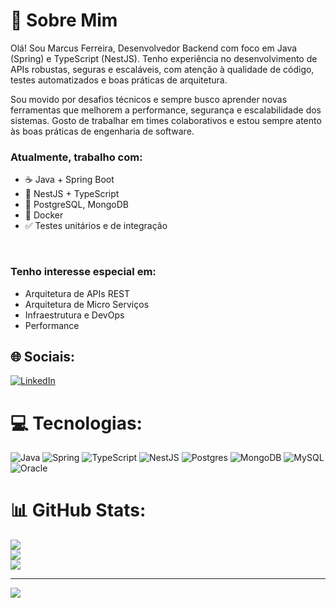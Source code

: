 # 💫 Sobre Mim
Olá! Sou Marcus Ferreira, Desenvolvedor Backend com foco em Java (Spring) e TypeScript (NestJS). Tenho experiência no desenvolvimento de APIs robustas, seguras e escaláveis, com atenção à qualidade de código, testes automatizados e boas práticas de arquitetura.

Sou movido por desafios técnicos e sempre busco aprender novas ferramentas que melhorem a performance, segurança e escalabilidade dos sistemas. Gosto de trabalhar em times colaborativos e estou sempre atento às boas práticas de engenharia de software.


### Atualmente, trabalho com:
- ☕ Java + Spring Boot
- 🚀 NestJS + TypeScript
- 🐘 PostgreSQL, MongoDB
- 🐳 Docker
- ✅ Testes unitários e de integração
<br/>

### Tenho interesse especial em:
 - Arquitetura de APIs REST
 - Arquitetura de Micro Serviços
 - Infraestrutura e DevOps
 - Performance


## 🌐 Sociais:
[![LinkedIn](https://img.shields.io/badge/LinkedIn-%230077B5.svg?logo=linkedin&logoColor=white)](https://linkedin.com/in/marcus-vc-ferreira) 

# 💻 Tecnologias:
![Java](https://img.shields.io/badge/java-%23ED8B00.svg?style=for-the-badge&logo=java&logoColor=white)
![Spring](https://img.shields.io/badge/spring-%236DB33F.svg?style=for-the-badge&logo=spring&logoColor=white)
![TypeScript](https://img.shields.io/badge/typescript-%23007ACC.svg?style=for-the-badge&logo=typescript&logoColor=white)
![NestJS](https://img.shields.io/badge/nestjs-%23E0234E.svg?style=for-the-badge&logo=nestjs&logoColor=white)
![Postgres](https://img.shields.io/badge/postgres-%23316192.svg?style=for-the-badge&logo=postgresql&logoColor=white)
![MongoDB](https://img.shields.io/badge/mongodb-%2347A248.svg?style=for-the-badge&logo=mongodb&logoColor=white)
![MySQL](https://img.shields.io/badge/mysql-%2300f.svg?style=for-the-badge&logo=mysql&logoColor=white)
![Oracle](https://img.shields.io/badge/Oracle-F80000?style=for-the-badge&logo=oracle&logoColor=white)

# 📊 GitHub Stats:
![](https://github-readme-stats.vercel.app/api?username=MarcuusFerreira&theme=nightowl&hide_border=false&include_all_commits=true&count_private=true)<br/>
![](https://github-readme-streak-stats.herokuapp.com/?user=MarcuusFerreira&theme=nightowl&hide_border=false)<br/>
![](https://github-readme-stats.vercel.app/api/top-langs/?username=MarcuusFerreira&theme=nightowl&hide_border=false&include_all_commits=true&count_private=true&layout=compact)

---
[![](https://visitcount.itsvg.in/api?id=MarcuusFerreira&icon=0&color=0)](https://visitcount.itsvg.in)

<!-- Proudly created with GPRM ( https://gprm.itsvg.in ) -->
